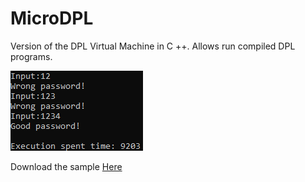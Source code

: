 # MicroDPL
Version of the DPL Virtual Machine in C ++. Allows run compiled DPL programs.

![sample](https://raw.githubusercontent.com/Alan-Kubiak-Zero-One/MicroDPL/master/images/dplsample.png)

Download the sample [Here](https://github.com/Alan-Kubiak-Zero-One/MicroDPL/blob/master/sample/byteC.dplc?raw=true)
